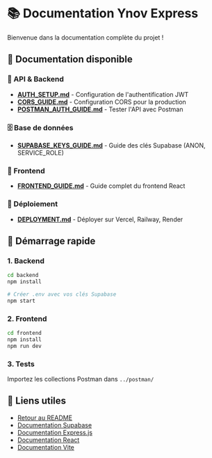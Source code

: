 # 📚 Documentation Ynov Express

Bienvenue dans la documentation complète du projet !

## 📖 Documentation disponible

### 📡 API & Backend

- **[AUTH_SETUP.md](api/AUTH_SETUP.md)** - Configuration de l'authentification JWT
- **[CORS_GUIDE.md](api/CORS_GUIDE.md)** - Configuration CORS pour la production
- **[POSTMAN_AUTH_GUIDE.md](api/POSTMAN_AUTH_GUIDE.md)** - Tester l'API avec Postman

### 🗄️ Base de données

- **[SUPABASE_KEYS_GUIDE.md](database/SUPABASE_KEYS_GUIDE.md)** - Guide des clés Supabase (ANON, SERVICE_ROLE)

### 🎨 Frontend

- **[FRONTEND_GUIDE.md](guides/FRONTEND_GUIDE.md)** - Guide complet du frontend React

### 🚀 Déploiement

- **[DEPLOYMENT.md](DEPLOYMENT.md)** - Déployer sur Vercel, Railway, Render

## 🎯 Démarrage rapide

### 1. Backend

```bash
cd backend
npm install

# Créer .env avec vos clés Supabase
npm start
```

### 2. Frontend

```bash
cd frontend
npm install
npm run dev
```

### 3. Tests

Importez les collections Postman dans `../postman/`

## 🔗 Liens utiles

- [Retour au README](../README.md)
- [Documentation Supabase](https://supabase.com/docs)
- [Documentation Express.js](https://expressjs.com/)
- [Documentation React](https://react.dev/)
- [Documentation Vite](https://vitejs.dev/)

